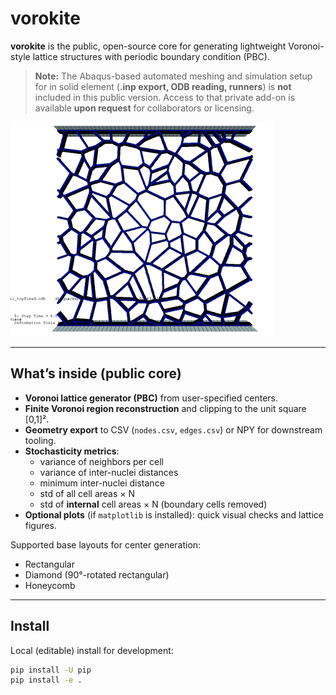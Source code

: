 # vorokite

**vorokite** is the public, open-source core for generating lightweight Voronoi-style lattice structures with periodic boundary condition (PBC).

> **Note:** The Abaqus-based automated meshing and simulation setup for  in solid element (**.inp export, ODB reading, runners**) is **not** included in this public version. Access to that private add-on is available **upon request** for collaborators or licensing.

![Crush simulation — placeholder](docs/abq.gif)  

---

## What’s inside (public core)

- **Voronoi lattice generator (PBC)** from user-specified centers.
- **Finite Voronoi region reconstruction** and clipping to the unit square \[0,1\]².
- **Geometry export** to CSV (`nodes.csv`, `edges.csv`) or NPY for downstream tooling.
- **Stochasticity metrics**:
  - variance of neighbors per cell
  - variance of inter-nuclei distances
  - minimum inter-nuclei distance
  - std of all cell areas × N
  - std of **internal** cell areas × N (boundary cells removed)
- **Optional plots** (if `matplotlib` is installed): quick visual checks and lattice figures.

Supported base layouts for center generation:
- Rectangular  
- Diamond (90°-rotated rectangular)  
- Honeycomb  

---

## Install

Local (editable) install for development:

```bash
pip install -U pip
pip install -e .

